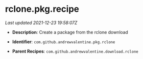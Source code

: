 # rclone.pkg.recipe

_Last updated 2021-12-23 19:58:07Z_

- **Description**: Create a package from the rclone download

- **Identifier**: `com.github.andrewvalentine.pkg.rclone`

- **Parent Recipes**: `com.github.andrewvalentine.download.rclone`